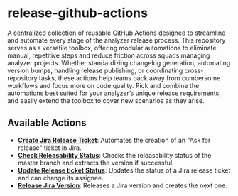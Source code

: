 # release-github-actions

A centralized collection of reusable GitHub Actions designed to streamline and automate every stage of the analyzer release process. This repository serves as a versatile toolbox, offering modular automations to eliminate manual, repetitive steps and reduce friction across squads managing analyzer projects. Whether standardizing changelog generation, automating version bumps, handling release publishing, or coordinating cross-repository tasks, these actions help teams back away from cumbersome workflows and focus more on code quality. Pick and combine the automations best suited for your analyzer’s unique release requirements, and easily extend the toolbox to cover new scenarios as they arise.

## Available Actions

* [**Create Jira Release Ticket**](create-jira-release-ticket/README.md): Automates the creation of an "Ask for release" ticket in Jira.
* [**Check Releasability Status**](check-releasability-status/README.md): Checks the releasability status of the master branch and extracts the version if successful.
* [**Update Release ticket Status**](update-release-ticket-status/README.md): Updates the status of a Jira release ticket and can change its assignee.
* [**Release Jira Version**](release-jira-version/README.md): Releases a Jira version and creates the next one.
